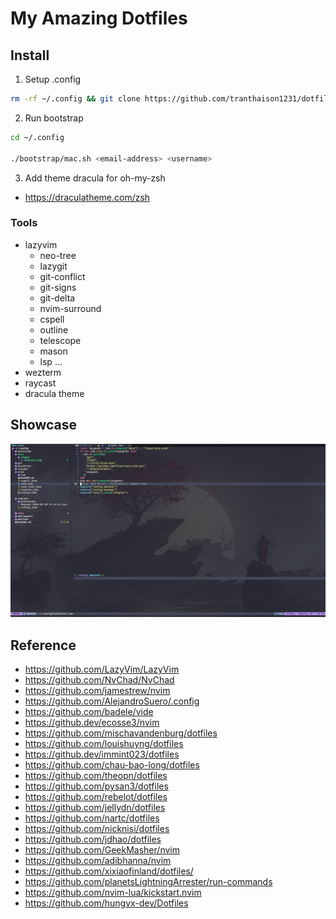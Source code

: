 # My Amazing Dotfiles

## Install

1. Setup .config

```bash
rm -rf ~/.config && git clone https://github.com/tranthaison1231/dotfiles ~/.config/
```

2. Run bootstrap

```bash
cd ~/.config

./bootstrap/mac.sh <email-address> <username>
```

3. Add theme dracula for oh-my-zsh

- https://draculatheme.com/zsh

### Tools

- lazyvim
  - neo-tree
  - lazygit
  - git-conflict
  - git-signs
  - git-delta
  - nvim-surround
  - cspell
  - outline
  - telescope
  - mason
  - lsp
    ...
- wezterm
- raycast
- dracula theme

## Showcase

![showcase](./docs/images/showcase.png)

## Reference

- https://github.com/LazyVim/LazyVim
- https://github.com/NvChad/NvChad
- https://github.com/jamestrew/nvim
- https://github.com/AlejandroSuero/.config
- https://github.com/badele/vide
- https://github.dev/ecosse3/nvim
- https://github.com/mischavandenburg/dotfiles
- https://github.com/louishuyng/dotfiles
- https://github.dev/immint023/dotfiles
- https://github.com/chau-bao-long/dotfiles
- https://github.com/theopn/dotfiles
- https://github.com/pysan3/dotfiles
- https://github.com/rebelot/dotfiles
- https://github.com/jellydn/dotfiles
- https://github.com/nartc/dotfiles
- https://github.com/nicknisi/dotfiles
- https://github.com/jdhao/dotfiles
- https://github.com/GeekMasher/nvim
- https://github.com/adibhanna/nvim
- https://github.com/xixiaofinland/dotfiles/
- https://github.com/planetsLightningArrester/run-commands
- https://github.com/nvim-lua/kickstart.nvim
- https://github.com/hungvx-dev/Dotfiles
